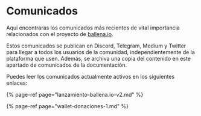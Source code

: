 # Comunicados

Aquí encontrarás los comunicados más recientes de vital importancia relacionados con el proyecto de [ballena.io](https://ballena.io/).

Estos comunicados se publican en Discord, Telegram, Medium y Twitter para llegar a todos los usuarios de la comunidad, independientemente de la plataforma que usen. Además, se archiva una copia del contenido en este apartado de comunicados de la documentación.

Puedes leer los comunicados actualmente activos en los siguientes enlaces:

{% page-ref page="lanzamiento-ballena.io-v2.md" %}

{% page-ref page="wallet-donaciones-1.md" %}





